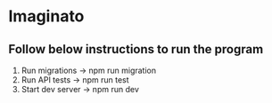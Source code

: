 # Imaginato
## Follow below instructions to run the program

1) Run migrations -> npm run migration
2) Run API tests  -> npm run test
3) Start dev server -> npm run dev
